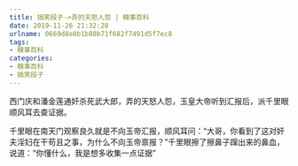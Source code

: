 ```yaml
---
title: 搞笑段子->弄的天怒人怨 | 糗事百科
date: 2019-11-26 21:32:28
urlname: 0669d8e0b1b80b71f682f7491d5f7ec8
tags: 
- 糗事百科
categories:
- 糗事百科
- 搞笑段子
---
```

西门庆和潘金莲通奸杀死武大郎，弄的天怒人怨，玉皇大帝听到汇报后，派千里眼顺风耳去查证据。

千里眼在南天门观察良久就是不向玉帝汇报，顺风耳问：“大哥，你看到了这对奸夫淫妇在干苟且之事，为什么不向玉帝禀报？”千里眼擦了擦鼻子蹿出来的鼻血，说道：“你懂什么，我是想多收集一点证据”


